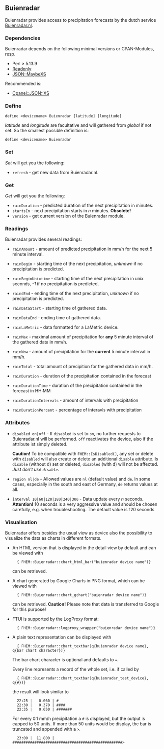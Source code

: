 <a name="Buienradar" />

## Buienradar
Buienradar provides access to precipitation forecasts by the dutch service [Buienradar.nl](https://www.buienradar.nl).

<span id="Buienradardependecies"></span>

### Dependencies
Buienradar depends on the following minimal versions or CPAN-Modules, <abbr>resp.</abbr> 

* Perl ≥ 5.13.9
* [Readonly](https://metacpan.org/pod/Readonly)
* [JSON::MaybeXS](https://metacpan.org/pod/JSON::MaybeXS)

Recommended is:

* [Cpanel::JSON::XS](https://metacpan.org/pod/Cpanel::JSON::XS)

<span id="Buienradardefine"></span>
### Define
    define <devicename> Buienradar [latitude] [longitude]

<var>latitude</var> and <var>longitude</var> are facultative and will gathered from <var>global</var> if not set.
So the smallest possible definition is:

    define <devicename> Buienradar
  
<span id="Buienradarset" />  

### Set
<var>Set</var> will get you the following:

* ``refresh``       - get new data from Buienradar.nl.

<span id="Buienradarget" />  

### Get
<var>Get</var> will get you the following:

* ``rainDuration``  - predicted duration of the next precipitation in minutes.
* ``startsIn``      - next precipitation starts in <var>n</var> minutes. **Obsolete!**
* ``version``       - get current version of the Buienradar module.

<span id="Buienradarreadings" />  

### Readings
Buienradar provides several readings:

* ``rainAmount``            - amount of predicted precipitation in mm/h for the next 5 minute interval.

* ``rainBegin``             - starting time of the next precipitation, <var>unknown</var> if no precipitation is predicted.

* `rainBeginUnixtime`       - starting time of the next precipitation in unix seconds, <var>-1</var> if no precipitation is predicted.

* ``raindEnd``              - ending time of the next precipitation, <var>unknown</var> if no precipitation is predicted.

* ``rainDataStart``         - starting time of gathered data.

* ``rainDataEnd``           - ending time of gathered data.

* ``rainLaMetric``          - data formatted for a LaMetric device.

* ``rainMax``               - maximal amount of precipitation for **any** 5 minute interval of the gathered data in mm/h.

* ``rainNow``               - amount of precipitation for the **current** 5 minute interval in mm/h.

* ``rainTotal``             - total amount of precipition for the gathered data in mm/h.

* ``rainDuration``          - duration of the precipitation contained in the forecast

* ``rainDurationTime``      - duration of the precipitation contained in the forecast in HH:MM

* ``rainDurationIntervals`` - amount of intervals with precipitation

* ``rainDurationPercent``   - percentage of interavls with precipitation

<span id="Buienradarattr" />

### Attributes
* <a name="disabled"></a> ``disabled on|off``   - If ``disabled`` is set to `on`, no further requests to Buienradar.nl will be performed. ``off`` reactivates the device, also if the attribute ist simply deleted.

    **Caution!** To be compatible with `FHEM::IsDisabled()`, any set or delete with `disabled` will also create or delete an additional `disable` attribute. Is `disable` (without d) set or deleted, `disabled` (with d) will not be affected. _Just don't use `disable`_.

* <a name="region"></a> ``region nl|de`` - Allowed values are ``nl`` (default value) and ``de``. In some cases, especially in the south and east of Germany, ``de`` returns values at all.

* <a name="interval"></a> ``interval 10|60|120|180|240|300`` - Data update every <var>n</var> seconds. **Attention!** 10 seconds is a very aggressive value and should be chosen carefully,  <abbr>e.g.</abbr> when troubleshooting. The default value is 120 seconds.  

### Visualisation
Buienradar offers besides the usual view as device also the possibility to visualize the data as charts in different formats.
* An HTML version that is displayed in the detail view by default and can be viewed with 
    
        { FHEM::Buienradar::chart_html_bar("buienradar device name")}

    can be retrieved.
    
* A chart generated by Google Charts in <abbr>PNG</abbr> format, which can be viewed with

        { FHEM::Buienradar::chart_gchart("buienradar device name")}
        
    can be retrieved. **Caution!** Please note that data is transferred to Google for this purpose!
    
* <abbr>FTUI</abbr> is supported by the  LogProxy format:

        { FHEM::Buienradar::logproxy_wrapper("buienradar device name")}
        
* A plain text representation can be displayed with

        { FHEM::Buienradar::chart_textbar(q{buienradar device name}, q{bar chart character})}
        
    The bar chart character is optional and defaults to `=`.
    
    Every line represents a record of the whole set, i.e. if called by
    
        { FHEM::Buienradar::chart_textbar(q{buienradar_test_device}, q{#})}
    
    the result will look similar to
    
        22:25 |   0.060 | #
        22:30 |   0.370 | ####
        22:35 |   0.650 | #######
        
    For every 0.1 mm/h precipitation a ``#`` is displayed, but the output is capped to 50 units. If
    more than 50 units would be display, the bar is truncated and appended with a ``>``.
    
        23:00 |  11.800 | ##################################################>